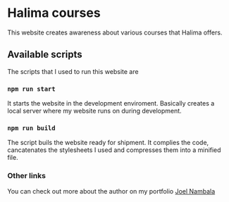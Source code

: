 # Halima courses

This website creates awareness about various courses that Halima offers.

## Available scripts

The scripts that I used to run this website are

### `npm run start`

It starts the website in the development enviroment. Basically creates a local server where my website runs on during development.

### `npm run build`

The script buils the website ready for shipment. It complies the code, cancatenates the stylesheets I used and compresses them into a minified file.

### Other links

You can check out more about the author on my portfolio [Joel Nambala](https://joelportfolio.netlify.app)
